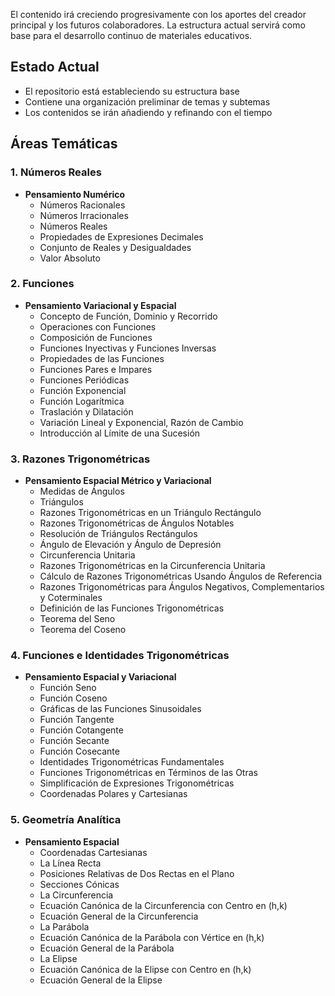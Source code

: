 El contenido irá creciendo progresivamente con los aportes del creador principal y los 
futuros colaboradores. La estructura actual servirá como base para el desarrollo 
continuo de materiales educativos.

## Estado Actual
- El repositorio está estableciendo su estructura base
- Contiene una organización preliminar de temas y subtemas
- Los contenidos se irán añadiendo y refinando con el tiempo

## Áreas Temáticas

### 1. Números Reales
- **Pensamiento Numérico**
  - Números Racionales
  - Números Irracionales
  - Números Reales
  - Propiedades de Expresiones Decimales
  - Conjunto de Reales y Desigualdades
  - Valor Absoluto

### 2. Funciones
- **Pensamiento Variacional y Espacial**
  - Concepto de Función, Dominio y Recorrido
  - Operaciones con Funciones
  - Composición de Funciones
  - Funciones Inyectivas y Funciones Inversas
  - Propiedades de las Funciones
  - Funciones Pares e Impares
  - Funciones Periódicas
  - Función Exponencial
  - Función Logarítmica
  - Traslación y Dilatación
  - Variación Lineal y Exponencial, Razón de Cambio
  - Introducción al Límite de una Sucesión

### 3. Razones Trigonométricas
- **Pensamiento Espacial Métrico y Variacional**
  - Medidas de Ángulos
  - Triángulos
  - Razones Trigonométricas en un Triángulo Rectángulo
  - Razones Trigonométricas de Ángulos Notables
  - Resolución de Triángulos Rectángulos
  - Ángulo de Elevación y Ángulo de Depresión
  - Circunferencia Unitaria
  - Razones Trigonométricas en la Circunferencia Unitaria
  - Cálculo de Razones Trigonométricas Usando Ángulos de Referencia
  - Razones Trigonométricas para Ángulos Negativos, Complementarios y Coterminales
  - Definición de las Funciones Trigonométricas
  - Teorema del Seno
  - Teorema del Coseno

### 4. Funciones e Identidades Trigonométricas
- **Pensamiento Espacial y Variacional**
  - Función Seno
  - Función Coseno
  - Gráficas de las Funciones Sinusoidales
  - Función Tangente
  - Función Cotangente
  - Función Secante
  - Función Cosecante
  - Identidades Trigonométricas Fundamentales
  - Funciones Trigonométricas en Términos de las Otras
  - Simplificación de Expresiones Trigonométricas
  - Coordenadas Polares y Cartesianas

### 5. Geometría Analítica
- **Pensamiento Espacial**
  - Coordenadas Cartesianas
  - La Línea Recta
  - Posiciones Relativas de Dos Rectas en el Plano
  - Secciones Cónicas
  - La Circunferencia
  - Ecuación Canónica de la Circunferencia con Centro en (h,k)
  - Ecuación General de la Circunferencia
  - La Parábola
  - Ecuación Canónica de la Parábola con Vértice en (h,k)
  - Ecuación General de la Parábola
  - La Elipse
  - Ecuación Canónica de la Elipse con Centro en (h,k)
  - Ecuación General de la Elipse
